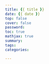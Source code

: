 ```yaml
---
title: {{ title }}
date: {{ date }}
top: false
cover: false
password:
toc: true
mathjax: true
summary:
tags:
categories:

---
```

